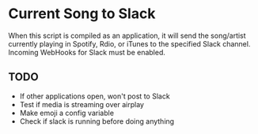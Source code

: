 # Current Song to Slack

When this script is compiled as an application, it will send the song/artist currently playing
in Spotify, Rdio, or iTunes to the specified Slack channel. Incoming WebHooks for Slack
must be enabled.

## TODO

* If other applications open, won't post to Slack
* Test if media is streaming over airplay
* Make emoji a config variable
* Check if slack is running before doing anything